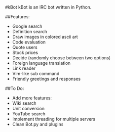 #kBot
kBot is an IRC bot written in Python.

##Features:
- Google search
- Definition search
- Draw images in colored ascii art
- Code evaluation
- Quote users
- Stock prices
- Decide (randomly choose between two options)
- Foreign language translation
- Link reader
- Vim-like sub command
- Friendly greetings and responses

##To Do:
- Add more features:
 - Wiki search
 - Unit conversion
 - YouTube search
- Implement threading for multiple servers
- Clean Bot.py and plugins
